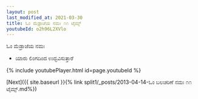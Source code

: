 ```yaml
---
layout: post
last_modified_at: 2021-03-30
title: ಓಂ ಮೆಡ್ರಾಜೆಯ ನಮಃ ೧೧ ಟೈಮ್ಸ್
youtubeId: o2h96L2XVlo
---
```

 
 
 ಓಂ ಮೆಡ್ರಾಜೆಯ ನಮಃ  
 
 -  ಯಾರು ಲಿಂಗದಿಂದ ಉದ್ಭವಿಸುತ್ತಾರೆ 
 
  
 
  
 
 
 
 
 
 


{% include youtubePlayer.html id=page.youtubeId %}
 
[Next]({{ site.baseurl }}{% link  split1/_posts/2013-04-14-ಓಂ ಬಲಚರಿಣೆ ನಮಃ ೧೧ ಟೈಮ್ಸ್.md%})
 
